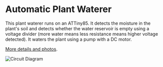 Automatic Plant Waterer
=======================

This plant waterer runs on an ATTiny85. It detects the moisture in the plant's
soil and detects whether the water reservoir is empty using a voltage divider
(more water means less resistance means higher voltage detected). It waters the
plant using a pump with a DC motor.

[More details and photos](http://www.markfickett.com/stuff/artPage.php?id=391).

![Circuit Diagram](http://www.markfickett.com/stuff/arduino/170206plantwaterercircuit.jpg)
